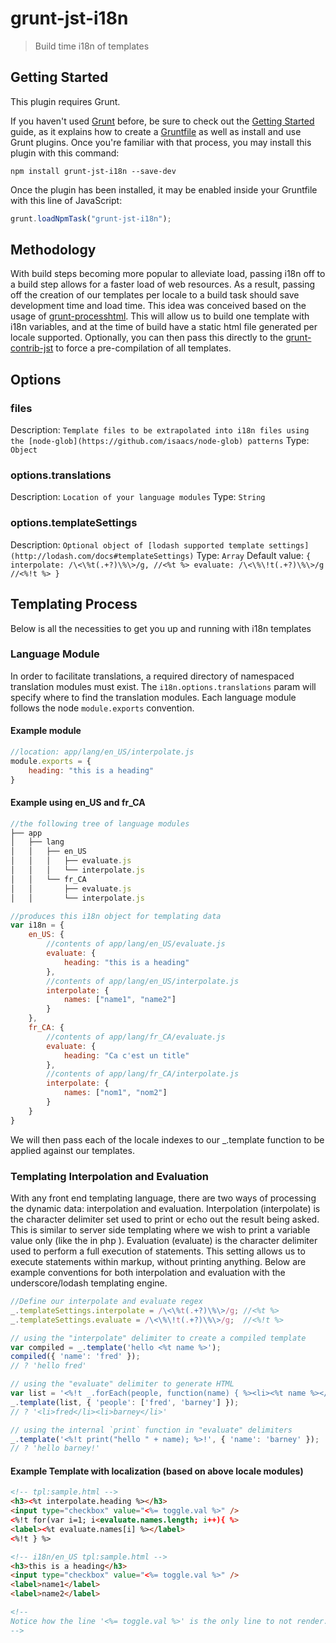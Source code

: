 grunt-jst-i18n
==============

>Build time i18n of templates

## Getting Started
This plugin requires Grunt.

If you haven't used [Grunt](http://gruntjs.com/) before, be sure to check out the [Getting Started](http://gruntjs.com/getting-started) guide, as it explains how to create a [Gruntfile](http://gruntjs.com/sample-gruntfile) as well as install and use Grunt plugins. Once you're familiar with that process, you may install this plugin with this command:

```shell
npm install grunt-jst-i18n --save-dev
```

Once the plugin has been installed, it may be enabled inside your Gruntfile with this line of JavaScript:

```js
grunt.loadNpmTask("grunt-jst-i18n");
```

## Methodology

With build steps becoming more popular to alleviate load, passing i18n off to a build step allows for a faster load of web resources. As a result, passing off the creation of our templates per locale to a build task should save development time and load time. This idea was conceived based on the usage of [grunt-processhtml](https://github.com/dciccale/grunt-processhtml/). This will allow us to build one template with i18n variables, and at the time of build have a static html file generated per locale supported. Optionally, you can then pass this directly to the [grunt-contrib-jst](https://github.com/gruntjs/grunt-contrib-jst) to force a  pre-compilation of all templates.

## Options
### files
Description: `Template files to be extrapolated into i18n files using the [node-glob](https://github.com/isaacs/node-glob) patterns`
Type: `Object`

### options.translations
Description: `Location of your language modules`
Type: `String`

### options.templateSettings
Description: `Optional object of [lodash supported template settings](http://lodash.com/docs#templateSettings)`
Type: `Array`
Default value: `{
				interpolate: /\<\%t(.+?)\%\>/g, //<%t %>
				evaluate: /\<\%\!t(.+?)\%\>/g  //<%!t %>
			}`


## Templating Process

Below is all the necessities to get you up and running with i18n templates

### Language Module

In order to facilitate translations, a required directory of namespaced translation modules must exist. The `i18n.options.translations` param will specify where to find the translation modules. Each language module follows the node `module.exports` convention.

#### Example module

```javascript
//location: app/lang/en_US/interpolate.js
module.exports = {
    heading: "this is a heading"
}

```

#### Example using en_US and fr_CA
```javascript
//the following tree of language modules
├── app
│   ├── lang
│   │   ├── en_US
│   │   │   ├── evaluate.js
│   │   │   └── interpolate.js
│   │   └── fr_CA
│   │       ├── evaluate.js
│   │       └── interpolate.js

//produces this i18n object for templating data
var i18n = {
	en_US: {
		//contents of app/lang/en_US/evaluate.js
		evaluate: {
			heading: "this is a heading"
		},
		//contents of app/lang/en_US/interpolate.js
		interpolate: {
			names: ["name1", "name2"]
		}
	},
	fr_CA: {
		//contents of app/lang/fr_CA/evaluate.js
		evaluate: {
			heading: "Ca c'est un title"
		},
		//contents of app/lang/fr_CA/interpolate.js
		interpolate: {
			names: ["nom1", "nom2"]
		}
	}
}
```

We will then pass each of the locale indexes to our _.template function to be applied against our templates.

### Templating Interpolation and Evaluation

With any front end templating language, there are two ways of processing the dynamic data: interpolation and evaluation. Interpolation (interpolate) is the character delimiter set used to print or echo out the result being asked. This is similar to server side templating where we wish to print a variable value only (like the <?= ?> in php ). Evaluation (evaluate) is the character delimiter used to perform a full execution of statements. This setting allows us to execute statements within markup, without printing anything. Below are example conventions for both interpolation and evaluation with the underscore/lodash templating engine.

``` javascript
//Define our interpolate and evaluate regex
_.templateSettings.interpolate = /\<\%t(.+?)\%\>/g; //<%t %>
_.templateSettings.evaluate = /\<\%\!t(.+?)\%\>/g;  //<%!t %>

// using the "interpolate" delimiter to create a compiled template
var compiled = _.template('hello <%t name %>');
compiled({ 'name': 'fred' });
// ? 'hello fred'

// using the "evaluate" delimiter to generate HTML
var list = '<%!t _.forEach(people, function(name) { %><li><%t name %></li><% }); %>';
_.template(list, { 'people': ['fred', 'barney'] });
// ? '<li>fred</li><li>barney</li>'

// using the internal `print` function in "evaluate" delimiters
_.template('<%!t print("hello " + name); %>!', { 'name': 'barney' });
// ? 'hello barney!'

```



#### Example Template with localization (based on above locale modules)

``` html
<!-- tpl:sample.html -->
<h3><%t interpolate.heading %></h3>
<input type="checkbox" value="<%= toggle.val %>" />
<%!t for(var i=1; i<evaluate.names.length; i++){ %>
<label><%t evaluate.names[i] %></label>
<%!t } %>

<!-- i18n/en_US tpl:sample.html -->
<h3>this is a heading</h3>
<input type="checkbox" value="<%= toggle.val %>" />
<label>name1</label>
<label>name2</label>

<!--
Notice how the line '<%= toggle.val %>' is the only line to not render. This is because it does not follow the i18n interpolation and evaluation rules. As a result, we are still able to build our template interchangeably though localization and dynamic template data.
-->
```